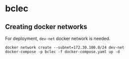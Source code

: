 # bclec

## Creating docker networks
For deployment, `dev-net` docker network is needed.

``` shell
docker network create --subnet=172.30.100.0/24 dev-net
docker-compose -p bclec -f docker-compose.yaml up -d
```

